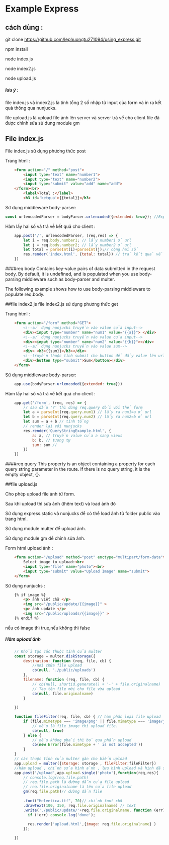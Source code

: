# Example Express
## cách dùng : 
git clone https://github.com/lephuongtu271094/using_express.git

npm install

node index.js

node index2.js

node upload.js

##### lưu ý : 
file index.js và index2.js là tính tổng 2 số nhập từ input của form và in ra kết quả thông qua nunjucks.

file upload.js là upload file ảnh lên server và server trả về cho client file đã được chỉnh sửa sử dung module gm

## File index.js

File index.js sử dụng phương thức post 

Trang html :
```html
    <form action="/" method="post">
        <input type="text" name="number1">
        <input type="text" name="number2">
        <input type="submit" value="add" name="add"> 
    </form><br>
        <label>Total :</label>
        <h3 id='ketqua'>{{total}}</h3>
```
Sử dụng middleware body-parser:

```javascript
const urlencodedParser = bodyParser.urlencoded({extended: true}); //Express route-specific
```
Hàm lấy hai số và trả về kết quả cho client :
```javascript
    app.post('/', urlencodedParser, (req,res) => {
        let i = req.body.number1; // lấy number1 ở url
        let j = req.body.number2; // lấy number2 ở url
        let total = parseInt(i)+parseInt(j);// cộng hai số
	    res.render('index.html', {total: total}) // trả kết quả về client
    })

```
####req.body
Contains key-value pairs of data submitted in the request body. By default, it is undefined, and is populated when you use body-parsing middleware such as body-parser and multer.

The following example shows how to use body-parsing middleware to populate req.body.

##file index2.js
file index2.js sử dụng phương thức get

Trang html :
```html
    <form action="/form" method="GET">
        <!--sử dụng nunjucks truyền vào value của input-->
        <div><input type="number" name="num1" value="{{a}}"> </div>
        <!--sử dụng nunjucks truyền vào value của input-->
        <div><input type="number" name="num2" value="{{b}}"></div>
        <!--sử dụng nunjucks truyền vào value sum-->
        <div> <h3>{{sum}}</h3></div>
        <!--truyền thuộc tính submit cho button để đẩy value lên url-->
        <div><button type="submit">Sum</button></div>
    </form>
```
Sử dụng middleware body-parser:

```javascript
    app.use(bodyParser.urlencoded({extended: true}))
```
Hàm lấy hai số và trả về kết quả cho client :
```javascript
    app.get('/form', (req, res) => {
        // sau dấu '?' thì dùng req.query đối với thẻ form
        let a = parseInt(req.query.num1) // lấy ra num1=a ở url
        let b = parseInt(req.query.num2) // lấy ra num2=b ở url
        let sum = a + b // tính tổng
        // render lại với nunjucks
        res.render('QueryStringExample.html', {
            a: a, // truyền value của a sang views
            b: b, // tương tự
            sum: sum //
        })
    })
```
####req.query
This property is an object containing a property for each query string parameter in the route. If there is no query string, it is the empty object, {}.


##file upload.js

Cho phép upload file ảnh từ form.

Sau khi upload thì sửa ảnh (thêm text) và load ảnh đó

Sử dụng express.static và nunjucks để có thể load ảnh từ folder public vào trang html.

Sử dụng module multer để upload ảnh.

Sử dụng module gm để chỉnh sửa ảnh.

Form html upload ảnh : 
```html
    <form action="/upload" method="post" enctype="multipart/form-data">
        Select image to upload:<br>
        <input type="file" name="photo"><br>
        <input type="submit" value="Upload Image" name="submit">
    </form>
```
Sử dụng nunjucks : 
```html
    {% if image %}
        <p> ảnh viết chữ </p>
        <img src="/public/update/{{image}}" >
        <p> ảnh update </p>
        <img src="/public/uploads/{{image}}" >
    {% endif %}
```
nếu có image thì true,nếu không thì false

##### Hàm upload ảnh
```javascript
    // Khởi tạo các thuộc tính của multer
    const storage = multer.diskStorage({
        destination: function (req, file, cb) {
            //nơi chứa file upload
            cb(null, './public/uploads')
        },
        filename: function (req, file, cb) {
            // cb(null, shortid.generate() + '-' + file.originalname)
            // Tạo tên file mới cho file vừa upload
            cb(null, file.originalname)
        }
    
    })

    function fileFilter(req, file, cb) { // hàm phân loại file upload
        if (file.mimetype === 'image/png' || file.mimetype === 'image/jpg' || file.mimetype === 'image/jpeg') { // nếu là đuôi png,jpg,jpeg
            // nếu là file image thì upload file.
            cb(null, true)
        } else {
            // nếu không phải thì bỏ qua phần upload
            cb(new Error(file.mimetype + ' is not accepted'))
        }
    }
    // các thuộc tính của multer gán cho biến upload
    app.upload = multer({storage: storage , fileFilter:fileFilter})
    //hàm upload , chỉnh sửa hình ảnh , lưu hình upload và hình đã sửa ,
    app.post('/upload',app.upload.single('photo'),function(req,res){
	    // console.log(req.file.path)
        // req.file.path là đường dẫn của file upload
        // req.file.originalname là tên của file upload
        gm(req.file.path)// đường dẫn file
    
        .font("Helvetica.ttf", 70)// chỉnh font chữ
        .drawText(100, 350, req.file.originalname) // text
        .write('./public/update/'+req.file.originalname, function (err) { // viết ra file mới đã sửa cho vào folder update
          if (!err) console.log('done');
    
          res.render('upload.html',{image: req.file.originalname} )
        });

    })

```
